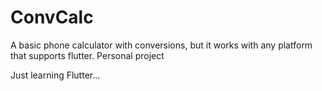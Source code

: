 # ConvCalc

A basic phone calculator with conversions, but it works with any platform that supports flutter.
Personal project






Just learning Flutter...
